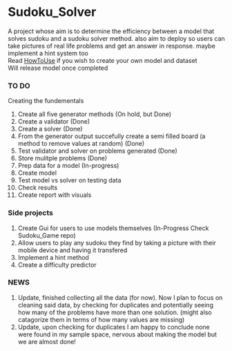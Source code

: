 # Sudoku_Solver
A project whose aim is to determine the efficiency between a model that solves sudoku and a sudoku solver method. also aim to deploy so users can take pictures of real life problems and get an answer in response. maybe implement a hint system too
<br>
Read [HowToUse](HowToUse.md) if you wish to create your own model and dataset
<br>
Will release model once completed
### TO DO

Creating the fundementals
1. Create all five generator methods (On hold, but Done)
2. Create a validator (Done)
3. Create a solver (Done)
4. From the generator output succefully create a semi filled board (a method to remove values at random) (Done)
5. Test validator and solver on problems generated (Done)
6. Store mulitple problems (Done)
7. Prep data for a model (In-progress)
8. Create model
9. Test model vs solver on testing data
10. Check results
11. Create report with visuals

### Side projects

1. Create Gui for users to use models themselves (In-Progress Check Sudoku_Game repo)
2. Allow users to play any sudoku they find by taking a picture with their mobile device and having it transfered
3. Implement a hint method
4. Create a difficulty predictor

### NEWS

1. Update, finished collecting all the data (for now). Now I plan to focus on cleaning said data, by checking for duplicates and potentially seeing how many of the problems have more than one solution. (might also catagorize them in terms of how many values are missing)
2. Update, upon checking for duplicates I am happy to conclude none were found in my sample space, nervous about making the model but we are almost done!
